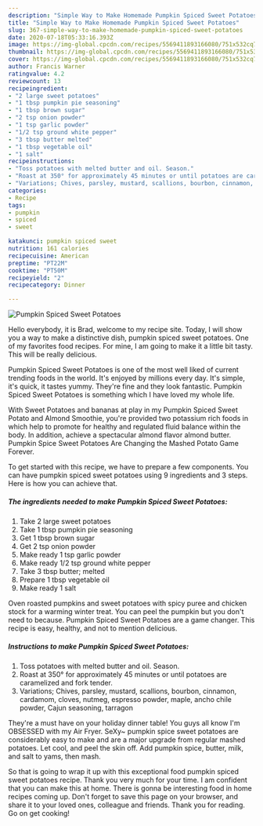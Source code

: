 ```yaml
---
description: "Simple Way to Make Homemade Pumpkin Spiced Sweet Potatoes"
title: "Simple Way to Make Homemade Pumpkin Spiced Sweet Potatoes"
slug: 367-simple-way-to-make-homemade-pumpkin-spiced-sweet-potatoes
date: 2020-07-18T05:33:16.393Z
image: https://img-global.cpcdn.com/recipes/5569411893166080/751x532cq70/pumpkin-spiced-sweet-potatoes-recipe-main-photo.jpg
thumbnail: https://img-global.cpcdn.com/recipes/5569411893166080/751x532cq70/pumpkin-spiced-sweet-potatoes-recipe-main-photo.jpg
cover: https://img-global.cpcdn.com/recipes/5569411893166080/751x532cq70/pumpkin-spiced-sweet-potatoes-recipe-main-photo.jpg
author: Francis Warner
ratingvalue: 4.2
reviewcount: 13
recipeingredient:
- "2 large sweet potatoes"
- "1 tbsp pumpkin pie seasoning"
- "1 tbsp brown sugar"
- "2 tsp onion powder"
- "1 tsp garlic powder"
- "1/2 tsp ground white pepper"
- "3 tbsp butter melted"
- "1 tbsp vegetable oil"
- "1 salt"
recipeinstructions:
- "Toss potatoes with melted butter and oil. Season."
- "Roast at 350° for approximately 45 minutes or until potatoes are caramelized and fork tender."
- "Variations; Chives, parsley, mustard, scallions, bourbon, cinnamon, cardamom, cloves, nutmeg, espresso powder, maple, ancho chile powder, Cajun seasoning, tarragon"
categories:
- Recipe
tags:
- pumpkin
- spiced
- sweet

katakunci: pumpkin spiced sweet 
nutrition: 161 calories
recipecuisine: American
preptime: "PT22M"
cooktime: "PT50M"
recipeyield: "2"
recipecategory: Dinner

---
```



![Pumpkin Spiced Sweet Potatoes](https://img-global.cpcdn.com/recipes/5569411893166080/751x532cq70/pumpkin-spiced-sweet-potatoes-recipe-main-photo.jpg)

Hello everybody, it is Brad, welcome to my recipe site. Today, I will show you a way to make a distinctive dish, pumpkin spiced sweet potatoes. One of my favorites food recipes. For mine, I am going to make it a little bit tasty. This will be really delicious.

Pumpkin Spiced Sweet Potatoes is one of the most well liked of current trending foods in the world. It's enjoyed by millions every day. It's simple, it's quick, it tastes yummy. They're fine and they look fantastic. Pumpkin Spiced Sweet Potatoes is something which I have loved my whole life.

With Sweet Potatoes and bananas at play in my Pumpkin Spiced Sweet Potato and Almond Smoothie, you&#39;re provided two potassium rich foods in which help to promote for healthy and regulated fluid balance within the body. In addition, achieve a spectacular almond flavor almond butter. Pumpkin Spice Sweet Potatoes Are Changing the Mashed Potato Game Forever.


To get started with this recipe, we have to prepare a few components. You can have pumpkin spiced sweet potatoes using 9 ingredients and 3 steps. Here is how you can achieve that.

<!--inarticleads1-->

##### The ingredients needed to make Pumpkin Spiced Sweet Potatoes:

1. Take 2 large sweet potatoes
1. Take 1 tbsp pumpkin pie seasoning
1. Get 1 tbsp brown sugar
1. Get 2 tsp onion powder
1. Make ready 1 tsp garlic powder
1. Make ready 1/2 tsp ground white pepper
1. Take 3 tbsp butter; melted
1. Prepare 1 tbsp vegetable oil
1. Make ready 1 salt


Oven roasted pumpkins and sweet potatoes with spicy puree and chicken stock for a warming winter treat. You can peel the pumpkin but you don&#39;t need to because. Pumpkin Spiced Sweet Potatoes are a game changer. This recipe is easy, healthy, and not to mention delicious. 

<!--inarticleads2-->

##### Instructions to make Pumpkin Spiced Sweet Potatoes:

1. Toss potatoes with melted butter and oil. Season.
1. Roast at 350° for approximately 45 minutes or until potatoes are caramelized and fork tender.
1. Variations; Chives, parsley, mustard, scallions, bourbon, cinnamon, cardamom, cloves, nutmeg, espresso powder, maple, ancho chile powder, Cajun seasoning, tarragon


They&#39;re a must have on your holiday dinner table! You guys all know I&#39;m OBSESSED with my Air Fryer. SeXy~ pumpkin spice sweet potatoes are considerably easy to make and are a major upgrade from regular mashed potatoes. Let cool, and peel the skin off. Add pumpkin spice, butter, milk, and salt to yams, then mash. 

So that is going to wrap it up with this exceptional food pumpkin spiced sweet potatoes recipe. Thank you very much for your time. I am confident that you can make this at home. There is gonna be interesting food in home recipes coming up. Don't forget to save this page on your browser, and share it to your loved ones, colleague and friends. Thank you for reading. Go on get cooking!
